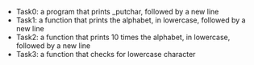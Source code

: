 - Task0: a program that prints _putchar, followed by a new line
- Task1: a function that prints the alphabet, in lowercase, followed by a new line
- Task2:  a function that prints 10 times the alphabet, in lowercase, followed by a new line
- Task3: a function that checks for lowercase character
